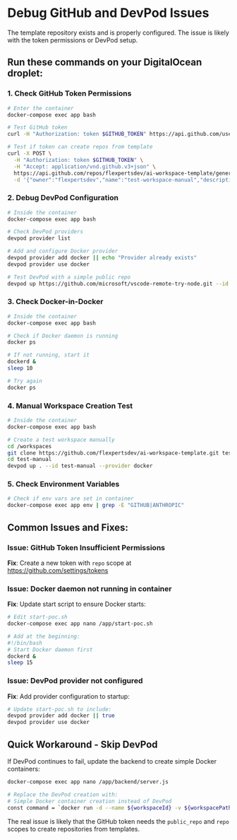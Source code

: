 # Debug GitHub and DevPod Issues

The template repository exists and is properly configured. The issue is likely with the token permissions or DevPod setup.

## Run these commands on your DigitalOcean droplet:

### 1. Check GitHub Token Permissions

```bash
# Enter the container
docker-compose exec app bash

# Test GitHub token
curl -H "Authorization: token $GITHUB_TOKEN" https://api.github.com/user

# Test if token can create repos from template
curl -X POST \
  -H "Authorization: token $GITHUB_TOKEN" \
  -H "Accept: application/vnd.github.v3+json" \
  https://api.github.com/repos/flexpertsdev/ai-workspace-template/generate \
  -d '{"owner":"flexpertsdev","name":"test-workspace-manual","description":"Test workspace"}'
```

### 2. Debug DevPod Configuration

```bash
# Inside the container
docker-compose exec app bash

# Check DevPod providers
devpod provider list

# Add and configure Docker provider
devpod provider add docker || echo "Provider already exists"
devpod provider use docker

# Test DevPod with a simple public repo
devpod up https://github.com/microsoft/vscode-remote-try-node.git --id test-simple --provider docker
```

### 3. Check Docker-in-Docker

```bash
# Inside the container
docker-compose exec app bash

# Check if Docker daemon is running
docker ps

# If not running, start it
dockerd &
sleep 10

# Try again
docker ps
```

### 4. Manual Workspace Creation Test

```bash
# Inside the container
docker-compose exec app bash

# Create a test workspace manually
cd /workspaces
git clone https://github.com/flexpertsdev/ai-workspace-template.git test-manual
cd test-manual
devpod up . --id test-manual --provider docker
```

### 5. Check Environment Variables

```bash
# Check if env vars are set in container
docker-compose exec app env | grep -E "GITHUB|ANTHROPIC"
```

## Common Issues and Fixes:

### Issue: GitHub Token Insufficient Permissions
**Fix**: Create a new token with `repo` scope at https://github.com/settings/tokens

### Issue: Docker daemon not running in container
**Fix**: Update start script to ensure Docker starts:

```bash
# Edit start-poc.sh
docker-compose exec app nano /app/start-poc.sh

# Add at the beginning:
#!/bin/bash
# Start Docker daemon first
dockerd &
sleep 15
```

### Issue: DevPod provider not configured
**Fix**: Add provider configuration to startup:

```bash
# Update start-poc.sh to include:
devpod provider add docker || true
devpod provider use docker
```

## Quick Workaround - Skip DevPod

If DevPod continues to fail, update the backend to create simple Docker containers:

```bash
docker-compose exec app nano /app/backend/server.js

# Replace the DevPod creation with:
# Simple Docker container creation instead of DevPod
const command = `docker run -d --name ${workspaceId} -v ${workspacePath}:/workspace node:18 tail -f /dev/null`;
```

The real issue is likely that the GitHub token needs the `public_repo` and `repo` scopes to create repositories from templates.